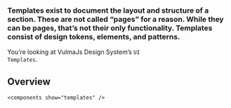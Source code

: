 ### Templates exist to document the layout and structure of a section. These are not called “pages” for a reason. While they can be pages, that’s not their only functionality. Templates consist of design tokens, elements, and&nbsp;patterns.

You’re looking at VulmaJs Design System’s <code>UI Templates</code>.

## Overview

```
<components show="templates" />
```
